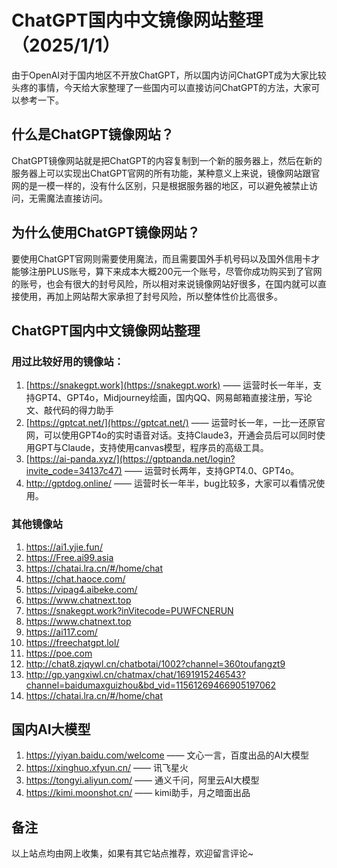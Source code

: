 # ChatGPT国内中文镜像网站整理（2025/1/1）
由于OpenAI对于国内地区不开放ChatGPT，所以国内访问ChatGPT成为大家比较头疼的事情，今天给大家整理了一些国内可以直接访问ChatGPT的方法，大家可以参考一下。

## 什么是ChatGPT镜像网站？
ChatGPT镜像网站就是把ChatGPT的内容复制到一个新的服务器上，然后在新的服务器上可以实现出ChatGPT官网的所有功能，某种意义上来说，镜像网站跟官网的是一模一样的，没有什么区别，只是根据服务器的地区，可以避免被禁止访问，无需魔法直接访问。

## 为什么使用ChatGPT镜像网站？
要使用ChatGPT官网则需要使用魔法，而且需要国外手机号码以及国外信用卡才能够注册PLUS账号，算下来成本大概200元一个账号，尽管你成功购买到了官网的账号，也会有很大的封号风险，所以相对来说镜像网站好很多，在国内就可以直接使用，再加上网站帮大家承担了封号风险，所以整体性价比高很多。

## ChatGPT国内中文镜像网站整理

### 用过比较好用的镜像站：
1. [https://snakegpt.work](https://snakegpt.work) —— 运营时长一年半，支持GPT4、GPT4o，Midjourney绘画，国内QQ、网易邮箱直接注册，写论文、敲代码的得力助手
2. [https://gptcat.net/](https://gptcat.net/) —— 运营时长一年，一比一还原官网，可以使用GPT4o的实时语音对话。支持Claude3，开通会员后可以同时使用GPT与Claude，支持使用canvas模型，程序员的高级工具。
3. [https://ai-panda.xyz/](https://gptpanda.net/login?invite_code=34137c47) —— 运营时长两年，支持GPT4.0、GPT4o。
4. http://gptdog.online/ —— 运营时长一年半，bug比较多，大家可以看情况使用。

### 其他镜像站
1. https://ai1.yjie.fun/ 
2. https://Free.ai99.asia
3. https://chatai.lra.cn/#/home/chat
4. https://chat.haoce.com/
5. https://vipag4.aibeke.com/
6. https://www.chatnext.top
7. https://snakegpt.work?inVitecode=PUWFCNERUN
8. https://www.chatnext.top
9. https://ai117.com/
10. https://freechatgpt.lol/
11. https://poe.com
12. http://chat8.zjqywl.cn/chatbotai/1002?channel=360toufangzt9
13. http://gp.yangxiwl.cn/chatmax/chat/1691915246543?channel=baidumaxguizhou&bd_vid=11561269466905197062
14. https://chatai.lra.cn/#/home/chat

## 国内AI大模型
1. https://yiyan.baidu.com/welcome —— 文心一言，百度出品的AI大模型
2. https://xinghuo.xfyun.cn/ —— 讯飞星火
3. https://tongyi.aliyun.com/ —— 通义千问，阿里云AI大模型
4. https://kimi.moonshot.cn/ —— kimi助手，月之暗面出品

## 备注
以上站点均由网上收集，如果有其它站点推荐，欢迎留言评论~
